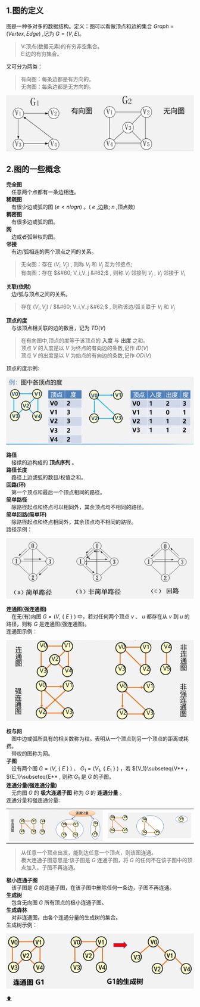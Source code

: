 <span id = "top"></span>  
## 1.图的定义  
图是一种多对多的数据结构。定义：图可以看做顶点和边的集合 $Graph=(Vertex, Edge)$ ,记为 $G=(V,E)。$   
>V:顶点(数据元素)的有穷非空集合。  
>E:边的有穷集合。

又可分为两类：  
>有向图：每条边都是有方向的。  
>无向图：每条边都是无方向的。  
<div><img src="./images/有向图无向图.png"> </img></div>  

## 2.图的一些概念  
**完全图**  
　任意两个点都有一条边相连。  
**稀疏图**  
　有很少边或弧的图 $(e < nlogn)$ 。( $e$ ,边数; $n$ ,顶点数)  
**稠密图**  
　有很多边或弧的图。  
**网**  
　边或者弧带权的图。  
**邻接**  
　有边/弧相连的两个顶点之间的关系。  
>无向图：存在 $(V_i,V_j)$ , 则称 $V_i$ 和 $V_j$ 互为邻接点;  
>有向图：存在 $&#60; V_i,V_j &#62;$ , 则称 $V_i$ 邻接到 $V_j$ , $V_j$ 邻接于 $V_i$  

**关联(依附)**    
　边/弧与顶点之间的关系。  
>存在 $(V_i,V_j)$ / $&#60; V_i,V_j &#62;$ , 则称该边/弧关联于 $V_i$ 和 $V_j$  

**顶点的度**  
　与该顶点相关联的边的数目，记为 $TD(V)$  
 >在有向图中,顶点的度等于该顶点的 **入度** 与 **出度** 之和。  
 >顶点 $V$ 的入度是以 $V$ 为终点的有向边的条数,记作 $ID(V)$  
 >顶点 $V$ 的出度是以 $V$ 为始点的有向边的条数,记作 $OD(V)$

顶点的度示例:
<div><img src="./images/顶点的度示例.png"> </img></div>  

**路径**  
　接续的边构成的 **顶点序列** 。    
**路径长度**  
　路径上边或弧的数目/权值之和。  
**回路(环)**  
　第一个顶点和最后一个顶点相同的路径。  
**简单路径**  
　除路径起点和终点可以相同外，其余顶点均不相同的路径。  
**简单回路(简单环)**  
　除路径起点和终点相同外，其余顶点均不相同的路径。  
路径示例：  
<div><img src="./images/路径示例.png"> </img></div>  

**连通图(强连通图)**  
　在无(有)向图 $G=(V,$ &#123; $E$ &#125; $)$ 中，若对任何两个顶点 $v$ 、 $u$ 都存在从 $v$ 到 $u$ 的路径，则称 $G$ 是连通图(强连通图)。  
连通图示例：  
<div><img src="./images/连通图示例.png"> </img></div>  

**权与网**  
　图中边或弧所具有的相关数称为权。表明从一个顶点到另一个顶点的距离或耗费。  
　带权的图称为网。  
**子图**  
　设有两个图 $G=(V,$ &#123; $E$ &#125; $)$ 、 $G_1=(V_1,$ &#123; $E_1$ &#125; $)$ ，若 ${V_1}\subseteq{V** ， ${E_1}\subseteq{E**
, 则称 $G_1$ 是 $G$ 的子图。  
**连通分量(强连通分量)**  
　无向图 $G$ 的 **极大连通子图** 称为 $G$ 的 **连通分量** 。  
 连通分量和强连通分量:  
 <table border="0" margin-left: auto margin-right: auto>
  <tr>
     <td><img src="./images/连通分量示例.png"> </img></td>
     <td><img src="./images/强连通分量示例.png"> </img></td>
  </tr>
</table>

>从任意一个顶点出发，能到达任意一个顶点，则该图连通。  
>极大连通子图意思是:该子图是 $G$ 连通子图，将 $G$ 的任何不在该子图中的顶点加入，子图不再连通。  

**极小连通子图**  
　该子图是 $G$ 的连通子图，在该子图中删除任何一条边，子图不再连通。  
**生成树**  
　包含无向图 $G$ 所有顶点的极小连通子图。  
**生成森林**  
　对非连通图，由各个连通分量的生成树的集合。  
 生成树示例：  
 <div><img src="./images/生成树示例.png"> </img></div>  
 
[:arrow_up:](#top)

